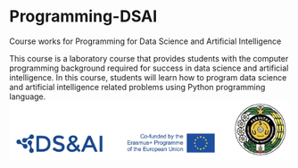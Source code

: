# Programming-DSAI
Course works for Programming for Data Science and Artificial Intelligence

This course is a laboratory course that provides students with the computer programming background required for success in data science and artificial intelligence.
In this course, students will learn how to program data science and artificial intelligence related problems using Python programming language.
![Erasmus-DSAI Logo](logo.png)
